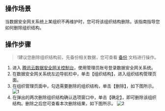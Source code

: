 ## 操作场景
当数据安全网关系统上某组织不再维护时，您可将该组织结构删除。该指南指导您如何删除组织结构。


## 操作步骤

>!建议您删除组织结构前，先备份相关数据，您可查看 [备份](https://cloud.tencent.com/document/product/1025/32391) 文档进行操作。

1. 进入 [腾讯云数据安全网关控制台](https://console.cloud.tencent.com/dasb)，使用管理员账号登录数据安全网关系统。
2. 在数据安全网关系统左边导航栏中，单击【组织结构】，进入组织结构管理页面。
3. 在组织管理页面中，勾选需要删除的组织结构，单击【删除】，如下图所示。
  ![1](https://main.qcloudimg.com/raw/7cf28c09d9a763c938cd6e97da3be774.png)
4. 在弹出的两次删除组织结构确认选项窗口中，单击【确定】，即可删除该组织结构。删除之后您可查看本次删除结果，如下图所示。
  ![2](https://main.qcloudimg.com/raw/23828bdcaa3a2fbfa394bd262642b6dc.png)
